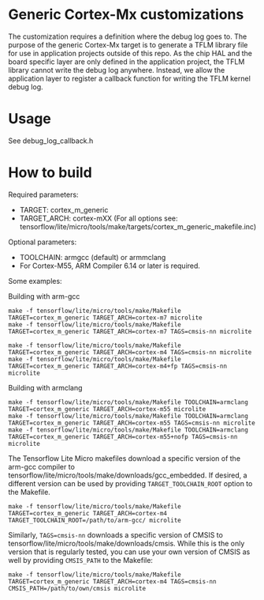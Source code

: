# Generic Cortex-Mx customizations

The customization requires a definition where the debug log goes to. The purpose
of the generic Cortex-Mx target is to generate a TFLM library file for use in
application projects outside of this repo. As the chip HAL and the board
specific layer are only defined in the application project, the TFLM library
cannot write the debug log anywhere. Instead, we allow the application layer to
register a callback function for writing the TFLM kernel debug log.

# Usage

See debug_log_callback.h

# How to build
Required parameters:
   - TARGET: cortex_m_generic
   - TARGET_ARCH: cortex-mXX (For all options see: tensorflow/lite/micro/tools/make/targets/cortex_m_generic_makefile.inc)

Optional parameters:
   - TOOLCHAIN: armgcc (default) or armmclang
   - For Cortex-M55, ARM Compiler 6.14 or later is required.

Some examples:

Building with arm-gcc
```
make -f tensorflow/lite/micro/tools/make/Makefile TARGET=cortex_m_generic TARGET_ARCH=cortex-m7 microlite
make -f tensorflow/lite/micro/tools/make/Makefile TARGET=cortex_m_generic TARGET_ARCH=cortex-m7 TAGS=cmsis-nn microlite

make -f tensorflow/lite/micro/tools/make/Makefile TARGET=cortex_m_generic TARGET_ARCH=cortex-m4 TAGS=cmsis-nn microlite
make -f tensorflow/lite/micro/tools/make/Makefile TARGET=cortex_m_generic TARGET_ARCH=cortex-m4+fp TAGS=cmsis-nn microlite
```

Building with armclang
```
make -f tensorflow/lite/micro/tools/make/Makefile TOOLCHAIN=armclang TARGET=cortex_m_generic TARGET_ARCH=cortex-m55 microlite
make -f tensorflow/lite/micro/tools/make/Makefile TOOLCHAIN=armclang TARGET=cortex_m_generic TARGET_ARCH=cortex-m55 TAGS=cmsis-nn microlite
make -f tensorflow/lite/micro/tools/make/Makefile TOOLCHAIN=armclang TARGET=cortex_m_generic TARGET_ARCH=cortex-m55+nofp TAGS=cmsis-nn microlite
```


The Tensorflow Lite Micro makefiles download a specific version of the arm-gcc
compiler to tensorflow/lite/micro/tools/make/downloads/gcc_embedded. If desired,
a different version can be used by providing `TARGET_TOOLCHAIN_ROOT` option to
the Makefile.
```
make -f tensorflow/lite/micro/tools/make/Makefile TARGET=cortex_m_generic TARGET_ARCH=cortex-m4 TARGET_TOOLCHAIN_ROOT=/path/to/arm-gcc/ microlite
```

Similarly, `TAGS=cmsis-nn` downloads a specific version of CMSIS to
tensorflow/lite/micro/tools/make/downloads/cmsis. While this is the only version
that is regularly tested, you can use your own version of CMSIS as well by
providing `CMSIS_PATH` to the Makefile:
```
make -f tensorflow/lite/micro/tools/make/Makefile TARGET=cortex_m_generic TARGET_ARCH=cortex-m4 TAGS=cmsis-nn CMSIS_PATH=/path/to/own/cmsis microlite
```
